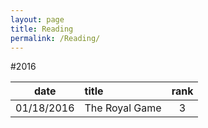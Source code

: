 ```yaml
---
layout: page
title: Reading
permalink: /Reading/
---
```


#2016

|date|title|rank|
|---|:---|:---:|
|01/18/2016|The Royal Game|3|




